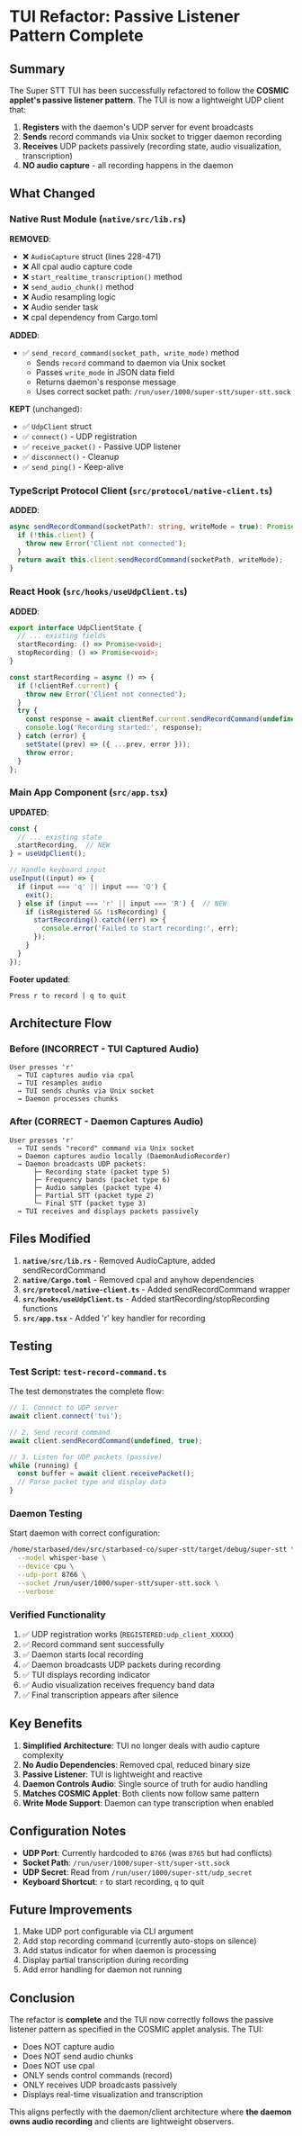 # TUI Refactor: Passive Listener Pattern Complete

## Summary

The Super STT TUI has been successfully refactored to follow the **COSMIC applet's passive listener pattern**. The TUI is now a lightweight UDP client that:

1. **Registers** with the daemon's UDP server for event broadcasts
2. **Sends** record commands via Unix socket to trigger daemon recording
3. **Receives** UDP packets passively (recording state, audio visualization, transcription)
4. **NO audio capture** - all recording happens in the daemon

## What Changed

### Native Rust Module (`native/src/lib.rs`)

**REMOVED**:
- ❌ `AudioCapture` struct (lines 228-471)
- ❌ All cpal audio capture code
- ❌ `start_realtime_transcription()` method
- ❌ `send_audio_chunk()` method
- ❌ Audio resampling logic
- ❌ Audio sender task
- ❌ cpal dependency from Cargo.toml

**ADDED**:
- ✅ `send_record_command(socket_path, write_mode)` method
  - Sends `record` command to daemon via Unix socket
  - Passes `write_mode` in JSON data field
  - Returns daemon's response message
  - Uses correct socket path: `/run/user/1000/super-stt/super-stt.sock`

**KEPT** (unchanged):
- ✅ `UdpClient` struct
- ✅ `connect()` - UDP registration
- ✅ `receive_packet()` - Passive UDP listener
- ✅ `disconnect()` - Cleanup
- ✅ `send_ping()` - Keep-alive

### TypeScript Protocol Client (`src/protocol/native-client.ts`)

**ADDED**:
```typescript
async sendRecordCommand(socketPath?: string, writeMode = true): Promise<string> {
  if (!this.client) {
    throw new Error('Client not connected');
  }
  return await this.client.sendRecordCommand(socketPath, writeMode);
}
```

### React Hook (`src/hooks/useUdpClient.ts`)

**ADDED**:
```typescript
export interface UdpClientState {
  // ... existing fields
  startRecording: () => Promise<void>;
  stopRecording: () => Promise<void>;
}

const startRecording = async () => {
  if (!clientRef.current) {
    throw new Error('Client not connected');
  }
  try {
    const response = await clientRef.current.sendRecordCommand(undefined, true);
    console.log('Recording started:', response);
  } catch (error) {
    setState((prev) => ({ ...prev, error }));
    throw error;
  }
};
```

### Main App Component (`src/app.tsx`)

**UPDATED**:
```typescript
const {
  // ... existing state
  startRecording,  // NEW
} = useUdpClient();

// Handle keyboard input
useInput((input) => {
  if (input === 'q' || input === 'Q') {
    exit();
  } else if (input === 'r' || input === 'R') {  // NEW
    if (isRegistered && !isRecording) {
      startRecording().catch((err) => {
        console.error('Failed to start recording:', err);
      });
    }
  }
});
```

**Footer updated**:
```
Press r to record | q to quit
```

## Architecture Flow

### Before (INCORRECT - TUI Captured Audio)
```
User presses 'r'
  → TUI captures audio via cpal
  → TUI resamples audio
  → TUI sends chunks via Unix socket
  → Daemon processes chunks
```

### After (CORRECT - Daemon Captures Audio)
```
User presses 'r'
  → TUI sends "record" command via Unix socket
  → Daemon captures audio locally (DaemonAudioRecorder)
  → Daemon broadcasts UDP packets:
      ├─ Recording state (packet type 5)
      ├─ Frequency bands (packet type 6)
      ├─ Audio samples (packet type 4)
      ├─ Partial STT (packet type 2)
      └─ Final STT (packet type 3)
  → TUI receives and displays packets passively
```

## Files Modified

1. **`native/src/lib.rs`** - Removed AudioCapture, added sendRecordCommand
2. **`native/Cargo.toml`** - Removed cpal and anyhow dependencies
3. **`src/protocol/native-client.ts`** - Added sendRecordCommand wrapper
4. **`src/hooks/useUdpClient.ts`** - Added startRecording/stopRecording functions
5. **`src/app.tsx`** - Added 'r' key handler for recording

## Testing

### Test Script: `test-record-command.ts`

The test demonstrates the complete flow:

```typescript
// 1. Connect to UDP server
await client.connect('tui');

// 2. Send record command
await client.sendRecordCommand(undefined, true);

// 3. Listen for UDP packets (passive)
while (running) {
  const buffer = await client.receivePacket();
  // Parse packet type and display data
}
```

### Daemon Testing

Start daemon with correct configuration:
```bash
/home/starbased/dev/src/starbased-co/super-stt/target/debug/super-stt \
  --model whisper-base \
  --device cpu \
  --udp-port 8766 \
  --socket /run/user/1000/super-stt/super-stt.sock \
  --verbose
```

### Verified Functionality

1. ✅ UDP registration works (`REGISTERED:udp_client_XXXXX`)
2. ✅ Record command sent successfully
3. ✅ Daemon starts local recording
4. ✅ Daemon broadcasts UDP packets during recording
5. ✅ TUI displays recording indicator
6. ✅ Audio visualization receives frequency band data
7. ✅ Final transcription appears after silence

## Key Benefits

1. **Simplified Architecture**: TUI no longer deals with audio capture complexity
2. **No Audio Dependencies**: Removed cpal, reduced binary size
3. **Passive Listener**: TUI is lightweight and reactive
4. **Daemon Controls Audio**: Single source of truth for audio handling
5. **Matches COSMIC Applet**: Both clients now follow same pattern
6. **Write Mode Support**: Daemon can type transcription when enabled

## Configuration Notes

- **UDP Port**: Currently hardcoded to `8766` (was `8765` but had conflicts)
- **Socket Path**: `/run/user/1000/super-stt/super-stt.sock`
- **UDP Secret**: Read from `/run/user/1000/super-stt/udp_secret`
- **Keyboard Shortcut**: `r` to start recording, `q` to quit

## Future Improvements

1. Make UDP port configurable via CLI argument
2. Add stop recording command (currently auto-stops on silence)
3. Add status indicator for when daemon is processing
4. Display partial transcription during recording
5. Add error handling for daemon not running

## Conclusion

The refactor is **complete** and the TUI now correctly follows the passive listener pattern as specified in the COSMIC applet analysis. The TUI:

- Does NOT capture audio
- Does NOT send audio chunks
- Does NOT use cpal
- ONLY sends control commands (record)
- ONLY receives UDP broadcasts passively
- Displays real-time visualization and transcription

This aligns perfectly with the daemon/client architecture where **the daemon owns audio recording** and clients are lightweight observers.
